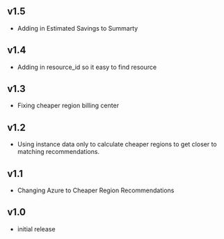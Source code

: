 v1.5
----
- Adding in Estimated Savings to Summarty

v1.4
----
- Adding in resource_id so it easy to find resource

v1.3
----
- Fixing cheaper region billing center

v1.2
----
- Using instance data only to calculate cheaper regions to get closer to matching recommendations.

v1.1
----
- Changing Azure to Cheaper Region Recommendations

v1.0
----
- initial release
